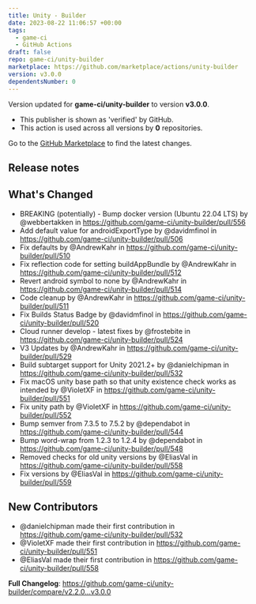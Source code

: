 ```yaml
---
title: Unity - Builder
date: 2023-08-22 11:06:57 +00:00
tags:
  - game-ci
  - GitHub Actions
draft: false
repo: game-ci/unity-builder
marketplace: https://github.com/marketplace/actions/unity-builder
version: v3.0.0
dependentsNumber: 0
---
```



Version updated for **game-ci/unity-builder** to version **v3.0.0**.
- This publisher is shown as 'verified' by GitHub.
- This action is used across all versions by **0** repositories.

Go to the [GitHub Marketplace](https://github.com/marketplace/actions/unity-builder) to find the latest changes.

## Release notes

## What's Changed

* BREAKING (potentially) - Bump docker version (Ubuntu 22.04 LTS) by @webbertakken in https://github.com/game-ci/unity-builder/pull/556
* Add default value for androidExportType by @davidmfinol in https://github.com/game-ci/unity-builder/pull/506
* Fix defaults by @AndrewKahr in https://github.com/game-ci/unity-builder/pull/510
* Fix reflection code for setting buildAppBundle by @AndrewKahr in https://github.com/game-ci/unity-builder/pull/512
* Revert android symbol to none by @AndrewKahr in https://github.com/game-ci/unity-builder/pull/514
* Code cleanup by @AndrewKahr in https://github.com/game-ci/unity-builder/pull/511
* Fix Builds Status Badge by @davidmfinol in https://github.com/game-ci/unity-builder/pull/520
* Cloud runner develop - latest fixes by @frostebite in https://github.com/game-ci/unity-builder/pull/524
* V3 Updates by @AndrewKahr in https://github.com/game-ci/unity-builder/pull/529
* Build subtarget support for Unity 2021.2+ by @danielchipman in https://github.com/game-ci/unity-builder/pull/532
* Fix macOS unity base path so that unity existence check works as intended by @VioletXF in https://github.com/game-ci/unity-builder/pull/551
* Fix unity path by @VioletXF in https://github.com/game-ci/unity-builder/pull/552
* Bump semver from 7.3.5 to 7.5.2 by @dependabot in https://github.com/game-ci/unity-builder/pull/544
* Bump word-wrap from 1.2.3 to 1.2.4 by @dependabot in https://github.com/game-ci/unity-builder/pull/548
* Removed checks for old unity versions by @EliasVal in https://github.com/game-ci/unity-builder/pull/558
* Fix versions by @EliasVal in https://github.com/game-ci/unity-builder/pull/559

## New Contributors
* @danielchipman made their first contribution in https://github.com/game-ci/unity-builder/pull/532
* @VioletXF made their first contribution in https://github.com/game-ci/unity-builder/pull/551
* @EliasVal made their first contribution in https://github.com/game-ci/unity-builder/pull/558

**Full Changelog**: https://github.com/game-ci/unity-builder/compare/v2.2.0...v3.0.0

